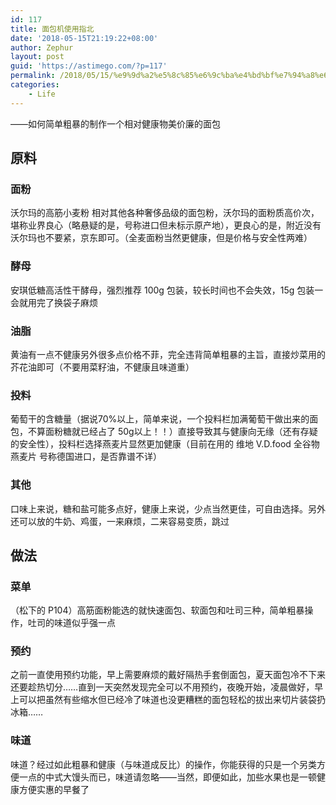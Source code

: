 ```yaml
---
id: 117
title: 面包机使用指北
date: '2018-05-15T21:19:22+08:00'
author: Zephur
layout: post
guid: 'https://astimego.com/?p=117'
permalink: /2018/05/15/%e9%9d%a2%e5%8c%85%e6%9c%ba%e4%bd%bf%e7%94%a8%e6%8c%87%e5%8c%97/
categories:
    - Life
---
```


——如何简单粗暴的制作一个相对健康物美价廉的面包

## 原料

### **面粉**

沃尔玛的高筋小麦粉 相对其他各种奢侈品级的面包粉，沃尔玛的面粉质高价次，堪称业界良心（略悬疑的是，号称进口但未标示原产地），更良心的是，附近没有沃尔玛也不要紧，京东即可。（全麦面粉当然更健康，但是价格与安全性两难）

### 酵母

安琪低糖高活性干酵母，强烈推荐 100g 包装，较长时间也不会失效，15g 包装一会就用完了换袋子麻烦

### 油脂

黄油有一点不健康另外很多点价格不菲，完全违背简单粗暴的主旨，直接炒菜用的芥花油即可（不要用菜籽油，不健康且味道重）

### 投料

葡萄干的含糖量（据说70%以上，简单来说，一个投料栏加满葡萄干做出来的面包，不算面粉糖就已经占了 50g以上！！）直接导致其与健康向无缘（还有存疑的安全性），投料栏选择燕麦片显然更加健康（目前在用的 维地 V.D.food 全谷物燕麦片 号称德国进口，是否靠谱不详）

### 其他

口味上来说，糖和盐可能多点好，健康上来说，少点当然更佳，可自由选择。另外还可以放的牛奶、鸡蛋，一来麻烦，二来容易变质，跳过

## 做法

### 菜单

（松下的 P104）高筋面粉能选的就快速面包、软面包和吐司三种，简单粗暴操作，吐司的味道似乎强一点

### **预约**

之前一直使用预约功能，早上需要麻烦的戴好隔热手套倒面包，夏天面包冷不下来还要趁热切分……直到一天突然发现完全可以不用预约，夜晚开始，凌晨做好，早上可以把虽然有些缩水但已经冷了味道也没更糟糕的面包轻松的拔出来切片装袋扔冰箱……

### 味道

味道？经过如此粗暴和健康（与味道成反比）的操作，你能获得的只是一个另类方便一点的中式大馒头而已，味道请忽略——当然，即便如此，加些水果也是一顿健康方便实惠的早餐了
